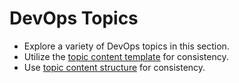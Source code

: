 # DevOps Topics

- Explore a variety of DevOps topics in this section.
- Utilize the [topic content template](../templates/TOPIC_TEMPLATE.md) for consistency.
- Use [topic content structure](../templates/TOPIC_STRUCTURE.md) for consistency.
